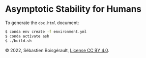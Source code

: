 
# Asymptotic Stability for Humans

To generate the `doc.html` document:

``` bash
$ conda env create -f environment.yml
$ conda activate ash
$ ./build.sh
```

©️ 2022, Sébastien Boisgérault, [License CC BY 4.0](LICENSE.txt).